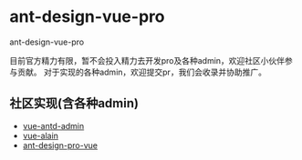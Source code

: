 # ant-design-vue-pro
ant-design-vue-pro

目前官方精力有限，暂不会投入精力去开发pro及各种admin，欢迎社区小伙伴参与贡献。
对于实现的各种admin，欢迎提交pr，我们会收录并协助推广。

## 社区实现(含各种admin)
- [vue-antd-admin](https://github.com/iczer/vue-antd-admin)
- [vue-alain](https://github.com/vue-alain/vue-alain)
- [ant-design-pro-vue](https://github.com/sendya/ant-design-pro-vue)


